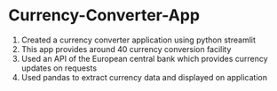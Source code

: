 # Currency-Converter-App
1) Created a currency converter application using python streamlit
2) This app provides around 40 currency conversion facility
3) Used an API of the European central bank which provides currency updates on requests
4) Used pandas to extract currency data and displayed on application
